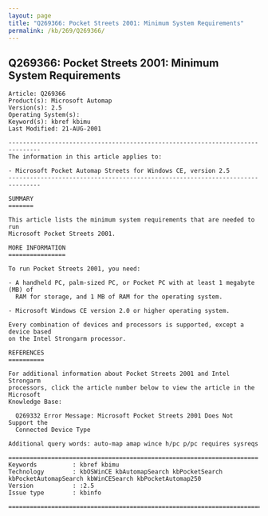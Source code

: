 ```yaml
---
layout: page
title: "Q269366: Pocket Streets 2001: Minimum System Requirements"
permalink: /kb/269/Q269366/
---
```


## Q269366: Pocket Streets 2001: Minimum System Requirements

	Article: Q269366
	Product(s): Microsoft Automap
	Version(s): 2.5
	Operating System(s): 
	Keyword(s): kbref kbimu
	Last Modified: 21-AUG-2001
	
	-------------------------------------------------------------------------------
	The information in this article applies to:
	
	- Microsoft Pocket Automap Streets for Windows CE, version 2.5 
	-------------------------------------------------------------------------------
	
	SUMMARY
	=======
	
	This article lists the minimum system requirements that are needed to run
	Microsoft Pocket Streets 2001.
	
	MORE INFORMATION
	================
	
	To run Pocket Streets 2001, you need:
	
	- A handheld PC, palm-sized PC, or Pocket PC with at least 1 megabyte (MB) of
	  RAM for storage, and 1 MB of RAM for the operating system.
	
	- Microsoft Windows CE version 2.0 or higher operating system.
	
	Every combination of devices and processors is supported, except a device based
	on the Intel Strongarm processor.
	
	REFERENCES
	==========
	
	For additional information about Pocket Streets 2001 and Intel Strongarm
	processors, click the article number below to view the article in the Microsoft
	Knowledge Base:
	
	  Q269332 Error Message: Microsoft Pocket Streets 2001 Does Not Support the
	  Connected Device Type
	
	Additional query words: auto-map amap wince h/pc p/pc requires sysreqs
	
	======================================================================
	Keywords          : kbref kbimu 
	Technology        : kbOSWinCE kbAutomapSearch kbPocketSearch kbPocketAutomapSearch kbWinCESearch kbPocketAutomap250
	Version           : :2.5
	Issue type        : kbinfo
	
	=============================================================================
	
